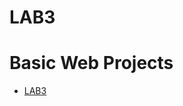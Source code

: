 # LAB3
 
<h1>Basic Web Projects</h1>

<ul>
    <li><a href="css/index.html" target="_blank">LAB3</a></li>  
</ul>